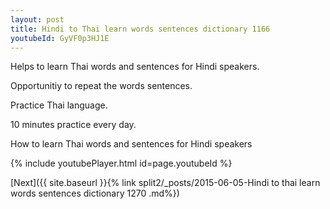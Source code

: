 ```yaml
---
layout: post
title: Hindi to Thai learn words sentences dictionary 1166 
youtubeId: GyVF0p3HJ1E
---
```

 
 
Helps to learn Thai words and sentences for Hindi speakers.

Opportunitiy to repeat the words sentences. 

Practice Thai language. 
 
10 minutes practice every day. 
 
How to learn Thai words and sentences for Hindi speakers 
 
{% include youtubePlayer.html id=page.youtubeId %}
 
 
[Next]({{ site.baseurl }}{% link  split2/_posts/2015-06-05-Hindi to thai learn words sentences dictionary 1270 .md%})
 

